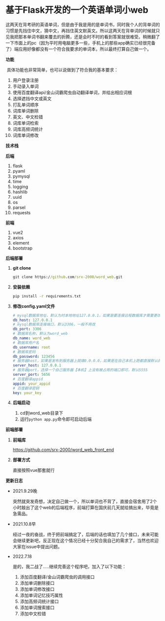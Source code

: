 # 基于Flask开发的一个英语单词小web

​	这两天在背考研的英语单词，但是由于我是用的是单词书，同时我个人的背单词的习惯是先挡住中文，猜中文，再挡住英文默英文。所以这两天在背单词的时候就只见我把那本单词书翻来覆去的折腾，还是会时不时的看到答案就很难受。稍微翻了一下市面上的pc（因为平时用电脑更多一些，手机上的那些app确实已经很完备了）端应用好像都没有一个符合我要求的单词本，所以最终打算自己做一个。

**功能**

​	具体功能也非常简单，也可以说做到了符合我的基本要求：

1. 用户登录注册
2. 手动录入单词
2. 使用百度翻译api/金山词霸爬虫自动翻译单词，并给出相应词根
3. 选择遮挡中文或英文
4. 打乱单词顺序
5. 词库单词删除
6. 英文、中文检错
6. 词库单词检索
6. 词库高频词统计
6. 词库单词修改

**技术栈**

**后端**

1. flask
2. pyaml
3. pymysql
4. time
5. logging
6. hashlib
7. uuid
8. os
9. parsel
10. requests

**前端**

1. vue2
2. axios
3. element
4. bootstrap

**后端部署**

1. **git clone**

   ``````cmd
   git clone https://github.com/srx-2000/word_web.git
   ``````

2. **安装依赖**

   ```cmd
   pip install -r requirements.txt
   ```

3. **修改config.yaml文件**

   ```yaml
   # mysql数据库地址，默认为时本地地址127.0.0.1，如果是要连接远程数据库才需要更改
   db_host: 127.0.0.1
   # mysql数据库连接端口，默认3306，一般不用改
   db_port: 3306
   # 数据库名称，默认为word_web
   db_name: word_web
   # 数据库用户名
   db_username: root
   # 数据库密码
   db_password: 123456
   # 服务器host，如果是发布到服务器上就填0.0.0.0，如果是在自己本机上跑都直接默认的127.0.0.1就可以了
   server_host: 127.0.0.1
   # 服务器port，选择一个自己服务器【本机】上没有被占用的端口即可，默认5555
   server_port: 5656
   # 百度翻译appid
   appid: your_appid
   # 百度翻译密钥
   key: your_key
   ```

3. **后端启动**
   
   1. cd到word_web目录下
   2. 运行`python app.py`命令即可启动后端
   

**前端部署**

   1. **前端库**

      https://github.com/srx-2000/word_web_front_end

   2. **部署方式**

      直接按照vue那套就行

**更新日志**

* 2021.9.29晚

  突然就突发奇想，决定自己做一个，所以单词也不背了，直接会宿舍用了2个小时敲出了这个web的后端程序，前端打算在国庆前几天就给搞出来，毕竟是急需品。
  
* 2021.10.8早

  经过一夜的奋战，终于把前端搞定了，后端的话也填加了几个接口，未来可能会继续更新吧，反正现在这个情况已经十分契合我自己的需求了，当然也欢迎大家在issue中提出问题。
  
* 2022.7.18

  是的，我二战了.....继续完善这个程序吧，加入了以下功能：

  1. 添加百度翻译/金山词霸爬虫的调用接口
  2. 添加单词删除接口
  3. 添加单词修改接口
  4. 添加单词记忆技巧属性
  5. 添加高频词统计接口
  6. 添加单词搜索接口
  7. 添加中文检错

